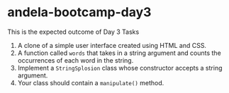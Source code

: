 # andela-bootcamp-day3
This is the expected outcome of Day 3 Tasks
1. A clone of a simple user interface created using HTML and CSS.
2. A function called `words` that takes in a string argument and counts the occurrences of each word in the string.
3. Implement a `StringSplosion` class whose constructor accepts a string argument. 
4. Your class should contain a `manipulate()` method.
